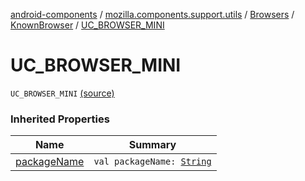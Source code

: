 [android-components](../../../index.md) / [mozilla.components.support.utils](../../index.md) / [Browsers](../index.md) / [KnownBrowser](index.md) / [UC_BROWSER_MINI](./-u-c_-b-r-o-w-s-e-r_-m-i-n-i.md)

# UC_BROWSER_MINI

`UC_BROWSER_MINI` [(source)](https://github.com/mozilla-mobile/android-components/blob/master/components/support/utils/src/main/java/mozilla/components/support/utils/Browsers.kt#L67)

### Inherited Properties

| Name | Summary |
|---|---|
| [packageName](package-name.md) | `val packageName: `[`String`](https://kotlinlang.org/api/latest/jvm/stdlib/kotlin/-string/index.html) |
